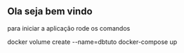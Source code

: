 ## Ola seja bem vindo

para iniciar a aplicação rode os comandos

docker volume create --name=dbtuto
docker-compose up